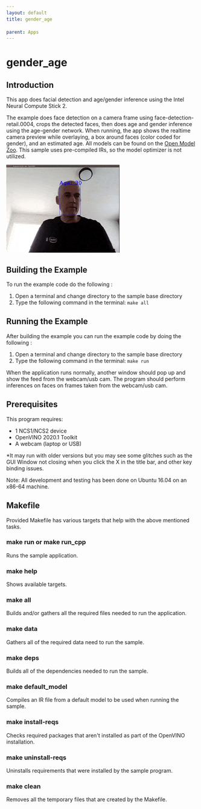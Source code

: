 ```yaml
---
layout: default
title: gender_age

parent: Apps
---
```

# gender_age
## Introduction
This app does facial detection and age/gender inference using the Intel Neural Compute Stick 2. 

The example does face detection on a camera frame using face-detection-retail.0004, crops the detected faces, then does age and gender inference using the age-gender network. When running, the app shows the realtime camera preview while overlaying, a box around faces (color coded for gender), and an estimated age.  All models can be found on the [Open Model Zoo](https://github.com/opencv/open_model_zoo). This sample uses pre-compiled IRs, so the model optimizer is not utilized.

![](../images/gender_age_3.gif)

## Building the Example

To run the example code do the following :
1. Open a terminal and change directory to the sample base directory
2. Type the following command in the terminal: ```make all```

## Running the Example

After building the example you can run the example code by doing the following :
1. Open a terminal and change directory to the sample base directory
2. Type the following command in the terminal: ```make run``` 

When the application runs normally, another window should pop up and show the feed from the webcam/usb cam. The program should perform inferences on faces on frames taken from the webcam/usb cam.

## Prerequisites
This program requires:
- 1 NCS1/NCS2 device
- OpenVINO 2020.1 Toolkit
- A webcam (laptop or USB)


*It may run with older versions but you may see some glitches such as the GUI Window not closing when you click the X in the title bar, and other key binding issues.

Note: All development and testing has been done on Ubuntu 16.04 on an x86-64 machine.

## Makefile
Provided Makefile has various targets that help with the above mentioned tasks.

### make run or make run_cpp
Runs the sample application.

### make help
Shows available targets.

### make all
Builds and/or gathers all the required files needed to run the application.

### make data
Gathers all of the required data need to run the sample.

### make deps
Builds all of the dependencies needed to run the sample.

### make default_model
Compiles an IR file from a default model to be used when running the sample.

### make install-reqs
Checks required packages that aren't installed as part of the OpenVINO installation. 

### make uninstall-reqs
Uninstalls requirements that were installed by the sample program.
 
### make clean
Removes all the temporary files that are created by the Makefile.

